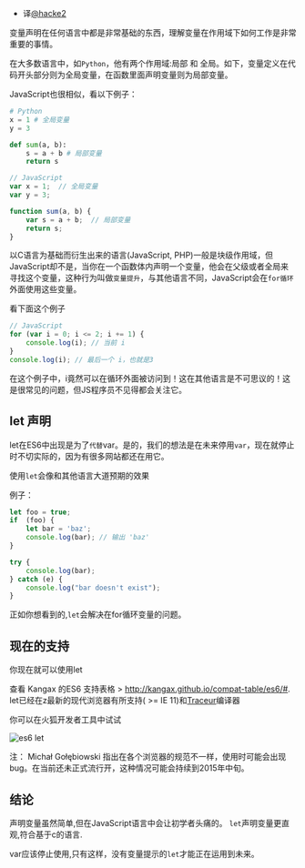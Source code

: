 <!--
layout: post
title: 你需要知道的块级作用域 - let
date: 2014-08-28T01:58:23.465Z
comments: true
published: true
keywords:
description: JavaScript 未来声明变量的方式
categories: scope, articles, basics
authorName: Jaydson Gomes
authorLink: http://twitter.com/jaydson
authorDescription: Web Carpenter - BrazilJS - http://nasc.io
authorPicture: https://s.gravatar.com/avatar/572696200604e59baa59ee90d61f7d02?s=80
-->
* 译[@hacke2](https://github.com/hacke2)

变量声明在任何语言中都是非常基础的东西，理解变量在作用域下如何工作是非常重要的事情。

在大多数语言中，如`Python`，他有两个作用域:局部 和 全局。如下，变量定义在代码开头部分则为全局变量，在函数里面声明变量则为局部变量。

<!--more-->

JavaScript也很相似，看以下例子：

```Python
# Python
x = 1 # 全局变量
y = 3

def sum(a, b):
    s = a + b # 局部变量
    return s
```


```JavaScript
// JavaScript
var x = 1;  // 全局变量
var y = 3;

function sum(a, b) {
    var s = a + b;  // 局部变量
    return s;
}
```

以C语言为基础而衍生出来的语言(JavaScript, PHP)一般是块级作用域，但JavaScript却不是，当你在一个函数体内声明一个变量，他会在父级或者全局来寻找这个变量，这种行为叫做`变量提升`，与其他语言不同，JavaScript会在`for循环`外面使用这些变量。

看下面这个例子

```JavaScript
// JavaScript
for (var i = 0; i <= 2; i += 1) {
    console.log(i); // 当前 i
}
console.log(i); // 最后一个 i，也就是3
```

在这个例子中，i竟然可以在循环外面被访问到！这在其他语言是不可思议的！这是很常见的问题，但JS程序员不见得都会关注它。

## let 声明

let在ES6中出现是为了`代替`var。是的，我们的想法是在未来停用`var`，现在就停止时不切实际的，因为有很多网站都还在用它。

使用`let`会像和其他语言大道预期的效果

例子：

```JavaScript
let foo = true;
if  (foo) {
    let bar = 'baz';
    console.log(bar); // 输出 'baz'
}

try {
    console.log(bar);
} catch (e) {
    console.log("bar doesn't exist");
}
```

正如你想看到的,`let`会解决在for循环变量的问题。

## 现在的支持

你现在就可以使用let

查看 Kangax 的ES6 支持表格 > http://kangax.github.io/compat-table/es6/#.
let已经在z最新的现代浏览器有所支持( >= IE 11)和[Traceur](https://github.com/google/traceur-compiler)编译器

你可以在火狐开发者工具中试试

![es6 let](http://es6rocks.com/img/let.gif)

注： Michał Gołębiowski 指出在各个浏览器的规范不一样，使用时可能会出现bug。在当前还未正式流行开，这种情况可能会持续到2015年中旬。

## 结论

声明变量虽然简单,但在JavaScript语言中会让初学者头痛的。
`let`声明变量更直观,符合基于c的语言.

var应该停止使用,只有这样，没有变量提示的`let`才能正在运用到未来。



